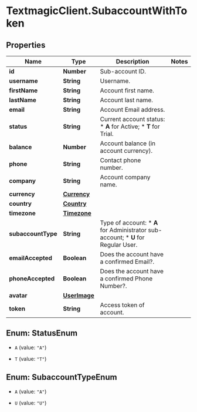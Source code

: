 # TextmagicClient.SubaccountWithToken

## Properties
Name | Type | Description | Notes
------------ | ------------- | ------------- | -------------
**id** | **Number** | Sub-account ID. | 
**username** | **String** | Username. | 
**firstName** | **String** | Account first name. | 
**lastName** | **String** | Account last name. | 
**email** | **String** | Account Email address. | 
**status** | **String** | Current account status: * **A** for Active; * **T** for Trial.  | 
**balance** | **Number** | Account balance (in account currency). | 
**phone** | **String** | Contact phone number. | 
**company** | **String** | Account company name. | 
**currency** | [**Currency**](Currency.md) |  | 
**country** | [**Country**](Country.md) |  | 
**timezone** | [**Timezone**](Timezone.md) |  | 
**subaccountType** | **String** | Type of account: *   **A** for Administrator sub-account; *   **U** for Regular User.  | 
**emailAccepted** | **Boolean** | Does the account have a confirmed Email?. | 
**phoneAccepted** | **Boolean** | Does the account have a confirmed Phone Number?. | 
**avatar** | [**UserImage**](UserImage.md) |  | 
**token** | **String** | Access token of account. | 


<a name="StatusEnum"></a>
## Enum: StatusEnum


* `A` (value: `"A"`)

* `T` (value: `"T"`)




<a name="SubaccountTypeEnum"></a>
## Enum: SubaccountTypeEnum


* `A` (value: `"A"`)

* `U` (value: `"U"`)




